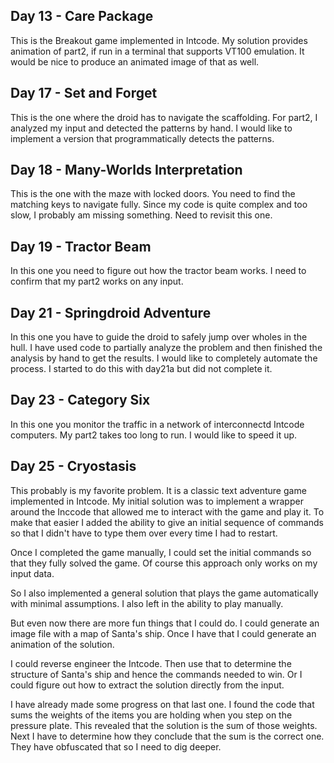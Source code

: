 ## Day 13 - Care Package
This is the Breakout game implemented in Intcode.  My solution provides animation of part2, if run in a terminal that supports VT100 emulation.  It would be nice to produce an animated image of that as well.
## Day 17 - Set and Forget
This is the one where the droid has to navigate the scaffolding. For part2, I analyzed my input and detected the patterns by hand.  I would like to implement a version that programmatically detects the patterns.
## Day 18 - Many-Worlds Interpretation
This is the one with the maze with locked doors.  You need to find the matching keys to navigate fully.  Since my code is quite complex and too slow, I probably am missing something.  Need to revisit this one.
## Day 19 - Tractor Beam
In this one you need to figure out how the tractor beam works.  I need to confirm that my part2 works on any input.
## Day 21 - Springdroid Adventure
In this one you have to guide the droid to safely jump over wholes in the hull.  I have used code to partially analyze the problem and then finished the analysis by hand to get the results.  I would like to completely automate the process.  I started to do this with day21a but did not complete it.
## Day 23 - Category Six
In this one you monitor the traffic in a network of interconnectd Intcode computers.  My part2 takes too long to run.  I would like to speed it up.
## Day 25 - Cryostasis
This probably is my favorite problem.  It is a classic text adventure game implemented in Intcode.  My initial solution was to implement a wrapper around the Inccode that allowed me to interact with the game and play it.  To make that easier I added the ability to give an initial sequence of commands so that I didn't have to type them over every time I had to restart.

Once I completed the game manually, I could set the initial commands so that they fully solved the game.  Of course this approach only works on my input data.

So I also implemented a general solution that plays the game automatically with minimal assumptions.  I also left in the ability to play manually.

But even now there are more fun things that I could do.  I could generate an image file with a map of Santa's ship.  Once I have that I could generate an animation of the solution.

I could reverse engineer the Intcode.  Then use that to determine the structure of Santa's ship and hence the commands needed to win. Or I could figure out how to extract the solution directly from the input.

I have already made some progress on that last one.  I found the code that sums the weights of the items you are holding when you step on the pressure plate.  This revealed that the solution is the sum of those weights.  Next I have to determine how they conclude that the sum is the correct one.  They have obfuscated that so I need to dig deeper.